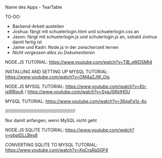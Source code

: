 Name des Apps - TearTable

TO-DO:
- Backend-Arbeit austeilen
- Joshua: fängt mit schuelerlogin.html und schuelerlogin.css an
- Jason: fängt mit schuelerlogin.js und schulerlogin.js an, sobald Joshua damit fertig ist
- Jaime und Kadri: Node.js in der zwischenzeit lernen
- *Nicht vergessen alles zu Dokumentieren*

NODE.JS TUTORIAL:
https://www.youtube.com/watch?v=TlB_eWDSMt4

INSTALLING AND SETTING UP MYSQL TUTORIAL:
https://www.youtube.com/watch?v=OM4aZJW_Ojs

NODE.JS MYSQL TUTORIAL:
https://www.youtube.com/watch?v=Eb-jstRRpcA / https://www.youtube.com/watch?v=SyaJSKklH0U

MYSQL TUTORIAL:
https://www.youtube.com/watch?v=36qsFq1z-4o


/////////////////////////////////////////////



Nur damit anfangen, wenn MySQL nicht geht


NODE.JS SQLITE TUTORIAL:
https://www.youtube.com/watch?v=pbplDLLBes8

CONVERTING SQLITE TO MYSQL TUTORIAL:
https://www.youtube.com/watch?v=XgCraRaS0P4
